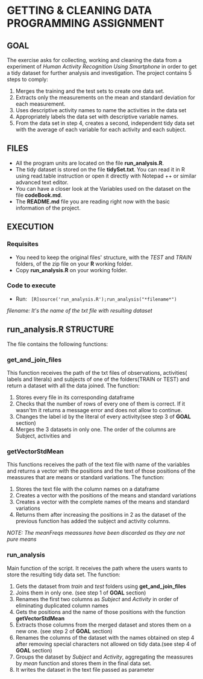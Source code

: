 # GETTING & CLEANING DATA PROGRAMMING ASSIGNMENT

## GOAL
The exercise asks for collecting, working and cleaning the data from a experiment of *Human Activity Recognition Using Smartphone* in order to get a tidy dataset for further analysis and investigation.
The project contains 5 steps to comply:
1. Merges the training and the test sets to create one data set.
2. Extracts only the measurements on the mean and standard deviation for each measurement.
3. Uses descriptive activity names to name the activities in the data set
4. Appropriately labels the data set with descriptive variable names.
5. From the data set in step 4, creates a second, independent tidy data set with the average of each variable for each activity and each subject.

## FILES
* All the program units are located on the file **run_analysis.R**.
* The tidy dataset is stored on the file **tidySet.txt**. You can read it in R using read.table instruction or open it directly with Notepad ++ or similar advanced text editor.
* You can have a closer look at the Variables used on the dataset on the file **codeBook.md**.
* The **README.md** file you are reading right now with the basic information of the project.

## EXECUTION
### Requisites
* You need to keep the original files' structure, with the *TEST* and *TRAIN* folders, of the zip file on your **R** working folder.
* Copy **run_analysis.R** on your working folder.
### Code to execute
* Run: 
``` [R]source('run_analysis.R');run_analysis("*filename*")```

*filename: It's the name of the txt file with resulting dataset*

## run_analysis.R STRUCTURE
The file contains the following functions:
### get_and_join_files
This function receives the path of the txt files of observations, activities( labels and literals) and subjects of one of the folders(TRAIN or TEST) and return a dataset with all the data joined. 
The function:
1. Stores every file in its corresponding dataframe
2. Checks that the number of rows of every one of them is correct. If it wasn'tm it returns a message error and does not allow to continue.
3. Changes the label id by the literal of every activity(see step 3 of **GOAL** section)
4. Merges the 3 datasets in only one. The order of the columns are Subject, activities and
### getVectorStdMean
This functions receives the path of the text file with name of the variables and returns a vector with the positions and the text of those positions of the meassures that are means or standard variations.
The function:
1. Stores the text file with the column names on a dataframe
2. Creates a vector with the positions of the means and standard variations
3. Creates a vector with the complete names of the means and standard variations
4. Returns them after increasing the positions in 2 as the dataset of the previous function has added the subject and activity columns.

*NOTE: The meanFreqs meassures have been discarded as they are not pure means*
### run_analysis
Main function of the script. It receives the path where the users wants to store the resulting tidy data set.
The function:
1. Gets the dataset from *train* and *test* folders using **get_and_join_files**
2. Joins them in only one. (see step 1 of **GOAL** section)
3. Renames the first two columns as *Subject* and *Activity* in order of eliminating duplicated column names
4. Gets the positions and the name of those positions with the function **getVectorStdMean**
5. Extracts those columns from the merged dataset and stores them on a new one. (see step 2 of **GOAL** section)
6. Renames the columns of the dataset with the names obtained on step 4 after removing special characters not allowed on tidy data.(see step 4 of **GOAL** section)
7. Groups the dataset by *Subject* and *Activity*, aggregating the meassures by *mean* function and stores them in the final data set.
8. It writes the dataset in the text file passed as parameter



